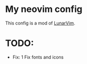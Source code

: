 
My neovim config
================

This config is a mod of [LunarVim](https://github.com/ChristianChiarulli/lunarvim).

TODO:
====
- Fix:
  1 Fix fonts and icons



